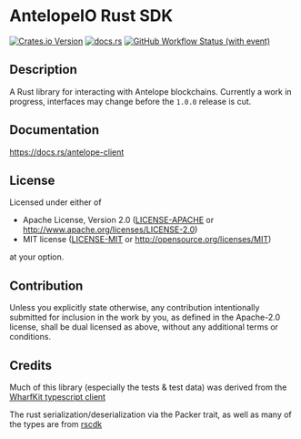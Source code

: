 # AntelopeIO Rust SDK

[<img alt="Crates.io Version" src="https://img.shields.io/crates/v/antelope-client?style=for-the-badge&logo=rust">](https://crates.io/crates/antelope-client)
[<img alt="docs.rs" src="https://img.shields.io/docsrs/antelope-client?style=for-the-badge&logo=docs.rs&label=docs.rs">](https://docs.rs/antelope-client)
[<img alt="GitHub Workflow Status (with event)" src="https://img.shields.io/github/actions/workflow/status/telosnetwork/antelope-rs/on_push.yml?style=for-the-badge&logo=github">](https://github.com/telosnetwork/antelope-rs/actions)

## Description
A Rust library for interacting with Antelope blockchains.  Currently a work in progress, interfaces may change before the `1.0.0` release is cut.

## Documentation
https://docs.rs/antelope-client

## License
Licensed under either of

* Apache License, Version 2.0
  ([LICENSE-APACHE](LICENSE-APACHE) or http://www.apache.org/licenses/LICENSE-2.0)
* MIT license
  ([LICENSE-MIT](LICENSE-MIT) or http://opensource.org/licenses/MIT)

at your option.

## Contribution
Unless you explicitly state otherwise, any contribution intentionally submitted
for inclusion in the work by you, as defined in the Apache-2.0 license, shall be
dual licensed as above, without any additional terms or conditions.

## Credits
Much of this library (especially the tests & test data) was derived from the [WharfKit typescript client](https://github.com/wharfkit/antelope)

The rust serialization/deserialization via the Packer trait, as well as many of the types are from [rscdk](https://github.com/uuosio/rscdk)
